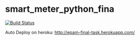# smart_meter_python_fina
[![Build Status](https://travis-ci.com/drimding/smart_meter_python_final.svg?branch=master)](https://travis-ci.com/drimding/smart_meter_python_final)

Auto Deploy on heroku: http://epam-final-task.herokuapp.com/
